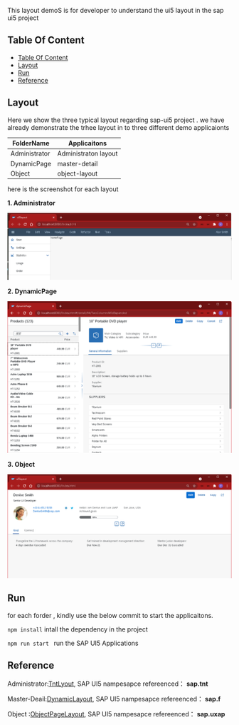 This layout  demoS is for developer to understand the ui5 layout in the sap ui5 project 

## Table Of Content
<!-- MarkdownTOC -->
- [Table Of Content](#table-of-content)
- [Layout](#layout)
- [Run](#run)
- [Reference](#reference)
<!-- MarkdownTOC -->

## Layout

Here we show the three typical layout regarding sap-ui5 project .  we have already demonstrate the trhee layout in to three different demo applicaionts  

| FolderName    | Applicaitons         |
| ------------- | -------------------- |
| Administrator | Administraton layout |
| DynamicPage   | master-detail        |
| Object        | object-layout        |

here is the screenshot for each layout

**1. Administrator**

![Administrator](/img/Administrtor.png)

**2. DynamicPage**

![Dynamic](/img/MasterDetail.png)

**3. Object**

![Dynamic](/img/Object.png)

## Run
for each forder , kindly use the below commit to start the applicaitons.

```npm install```    intall the dependency in the project

```npm run start ``` run the SAP UI5 Applications

## Reference

Administrator:[TntLyout](https://ui5.sap.com/#/entity/sap.tnt.ToolPage/sample/sap.tnt.sample.ToolPage),  SAP UI5 nampesapce refereenced： **sap.tnt**

Master-Deail:[DynamicLayout](https://ui5.sap.com/#/entity/sap.f.tutorial.fiori2/sample/sap.f.tutorial.fiori2.08),  SAP UI5 nampesapce refereenced： **sap.f**

Object :[ObjectPageLayout](https://ui5.sap.com/#/entity/sap.uxap.ObjectPageLayout), SAP UI5 nampesapce refereenced： **sap.uxap**


